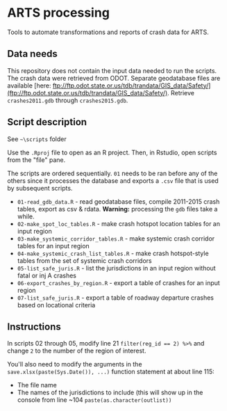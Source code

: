 # ARTS processing

Tools to automate transformations and reports of crash data for ARTS.

## Data needs

This repository does not contain the input data needed to run the scripts.  
The crash data were retrieved from ODOT. Separate geodatabase files are available [here: ftp://ftp.odot.state.or.us/tdb/trandata/GIS_data/Safety/](ftp://ftp.odot.state.or.us/tdb/trandata/GIS_data/Safety/). Retrieve `crashes2011.gdb` through `crashes2015.gdb`.

## Script description

See `~\scripts` folder

Use the `.Rproj` file to open as an R project. Then, in Rstudio, open scripts from the "file" pane.  

The scripts are ordered sequentially. `01` needs to be ran before any of the others since it processes the database and exports a `.csv` file that is used by subsequent scripts. 

* `01-read_gdb_data.R` - read geodatabase files, compile 2011-2015 crash tables, export as csv & rdata. **Warning:** processing the `gdb` files take a while.
* `02-make_spot_loc_tables.R` - make crash hotspot location tables for an input region
* `03-make_systemic_corridor_tables.R` - make systemic crash corridor tables for an input region
* `04-make_systemic_crash_list_tables.R` - make crash hotspot-style tables from the set of systemic crash corridors
* `05-list_safe_juris.R` - list the jurisdictions in an input region without fatal or inj A crashes
* `06-export_crashes_by_region.R` - export a table of crashes for an input region
* `07-list_safe_juris.R` - export a table of roadway departure crashes based on locational criteria

## Instructions

In scripts 02 through 05, modify line 21 `filter(reg_id == 2) %>%` and change `2` to the number of the region of interest.

You'll also need to modify the arguments in the `save.xlsx(paste(Sys.Date()), ...)` function statement at about line 115:
* The file name
* The names of the jurisdictions to include (this will show up in the console from line ~104 `paste(as.character(outlist))`